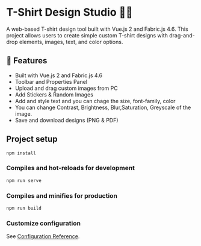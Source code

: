 # T-Shirt Design Studio 🎨👕

A web-based T-shirt design tool built with Vue.js 2 and Fabric.js 4.6. This project allows users to create simple custom T-shirt designs with drag-and-drop elements, images, text, and color options.

## 🚀 Features

- Built with Vue.js 2 and Fabric.js 4.6
- Toolbar and Properties Panel
- Upload and drag custom images from PC
- Add Stickers & Random Images
- Add and style text and you can chage the size, font-family, color
- You can change Contrast, Brightness, Blur,Saturation, Greyscale of the image.
- Save and download designs (PNG & PDF)


## Project setup
```
npm install
```

### Compiles and hot-reloads for development
```
npm run serve
```

### Compiles and minifies for production
```
npm run build
```

### Customize configuration
See [Configuration Reference](https://cli.vuejs.org/config/).
